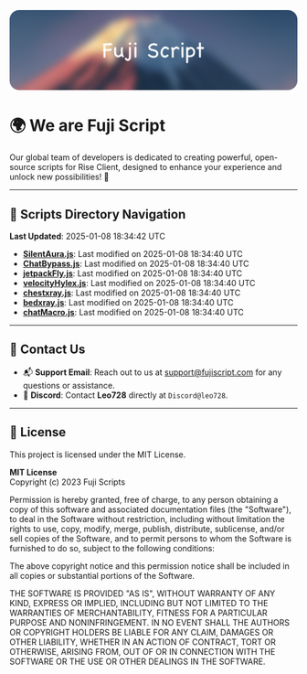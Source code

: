 ![Banner](.github/b.webp)

# 🌍 **We are Fuji Script**

Our global team of developers is dedicated to creating powerful, open-source scripts for Rise Client, designed to enhance your experience and unlock new possibilities! 🌟

---
<!-- SCRIPTS_NAVIGATION_START -->
## 📂 **Scripts Directory Navigation**

**Last Updated**: 2025-01-08 18:34:42 UTC

- **[SilentAura.js](scripts/SilentAura.js)**: Last modified on 2025-01-08 18:34:40 UTC
- **[ChatBypass.js](scripts/ChatBypass.js)**: Last modified on 2025-01-08 18:34:40 UTC
- **[jetpackFly.js](scripts/jetpackFly.js)**: Last modified on 2025-01-08 18:34:40 UTC
- **[velocityHylex.js](scripts/velocityHylex.js)**: Last modified on 2025-01-08 18:34:40 UTC
- **[chestxray.js](scripts/chestxray.js)**: Last modified on 2025-01-08 18:34:40 UTC
- **[bedxray.js](scripts/bedxray.js)**: Last modified on 2025-01-08 18:34:40 UTC
- **[chatMacro.js](scripts/chatMacro.js)**: Last modified on 2025-01-08 18:34:40 UTC

<!-- SCRIPTS_NAVIGATION_END -->

---

## 💬 **Contact Us**  
- 📬 **Support Email**: Reach out to us at [support@fujiscript.com](mailto:support@fujiscript.com) for any questions or assistance.  
- 💬 **Discord**: Contact **Leo728** directly at `Discord@leo728`.

---

## 📜 **License**

This project is licensed under the MIT License.  

**MIT License**  
Copyright (c) 2023 Fuji Scripts  

Permission is hereby granted, free of charge, to any person obtaining a copy of this software and associated documentation files (the "Software"), to deal in the Software without restriction, including without limitation the rights to use, copy, modify, merge, publish, distribute, sublicense, and/or sell copies of the Software, and to permit persons to whom the Software is furnished to do so, subject to the following conditions:  

The above copyright notice and this permission notice shall be included in all copies or substantial portions of the Software.  

THE SOFTWARE IS PROVIDED "AS IS", WITHOUT WARRANTY OF ANY KIND, EXPRESS OR IMPLIED, INCLUDING BUT NOT LIMITED TO THE WARRANTIES OF MERCHANTABILITY, FITNESS FOR A PARTICULAR PURPOSE AND NONINFRINGEMENT. IN NO EVENT SHALL THE AUTHORS OR COPYRIGHT HOLDERS BE LIABLE FOR ANY CLAIM, DAMAGES OR OTHER LIABILITY, WHETHER IN AN ACTION OF CONTRACT, TORT OR OTHERWISE, ARISING FROM, OUT OF OR IN CONNECTION WITH THE SOFTWARE OR THE USE OR OTHER DEALINGS IN THE SOFTWARE.  
